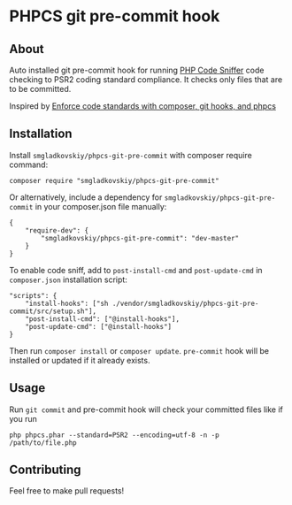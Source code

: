 # PHPCS git pre-commit hook

## About

Auto installed git pre-commit hook for running [PHP Code Sniffer](https://github.com/squizlabs/PHP_CodeSniffer) 
code checking to PSR2 coding standard compliance. It checks only files that are to be committed.

Inspired by [Enforce code standards with composer, git hooks, and phpcs](http://tech.zumba.com/2014/04/14/control-code-quality/)

## Installation

Install `smgladkovskiy/phpcs-git-pre-commit` with composer require command:

    composer require "smgladkovskiy/phpcs-git-pre-commit"

Or alternatively, include a dependency for `smgladkovskiy/phpcs-git-pre-commit` in your composer.json file manually:

    {
        "require-dev": {
            "smgladkovskiy/phpcs-git-pre-commit": "dev-master"
        }
    }

To enable code sniff, аdd to `post-install-cmd` and `post-update-cmd` in `composer.json` installation script:

    "scripts": {
        "install-hooks": ["sh ./vendor/smgladkovskiy/phpcs-git-pre-commit/src/setup.sh"],
        "post-install-cmd": ["@install-hooks"],
        "post-update-cmd": ["@install-hooks"]
    }

Then run `composer install` or `composer update`. `pre-commit` hook will be installed or updated if it already exists.

## Usage

Run `git commit` and pre-commit hook will check your committed files like if you run

    php phpcs.phar --standard=PSR2 --encoding=utf-8 -n -p /path/to/file.php

## Contributing

Feel free to make pull requests!
